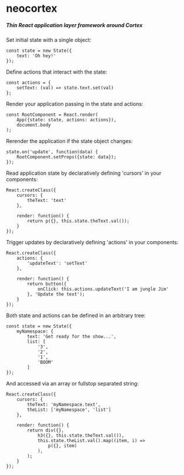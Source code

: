 
# neocortex


##### Thin React application layer framework around Cortex


Set initial state with a single object:
```
const state = new State({
	text: 'Oh hey!'
});
```

Define actions that interact with the state:
```
const actions = {
	setText: (val) => state.text.set(val)
};
```

Render your application passing in the state and actions:
```
const RootComponent = React.render(
	App({state: state, actions: actions}),
	document.body
);
```

Rerender the application if the state object changes:
```
state.on('update', function(data) {
	RootComponent.setProps({state: data});
});
```

Read application state by declaratively defining 'cursors' in your components:
```
React.createClass({
	cursors: {
		theText: 'text'
	},

	render: function() {
		return p({}, this.state.theText.val());
	}
});
```

Trigger updates by declaratively defining 'actions' in your components:
```
React.createClass({
	actions: {
		'updateText': 'setText'
	},

	render: function() {
		return button({
			onClick: this.actions.updateText('I am jungle Jim'
		}, 'Update the text');
	}
});
```

Both state and actions can be defined in an arbitrary tree:
```
const state = new State({
	myNamespace: {
		text: 'Get ready for the show...',
		list: [
			'3',
			'2',
			'1',
			'BOOM'
		]
});
```

And accessed via an array or fullstop separated string:
```
React.createClass({
	cursors: {
		theText: 'myNamespace.text',
		theList: ['myNamespace', 'list']
	},

	render: function() {
		return div({},
			h3({}, this.state.theText.val()),
			this.state.theList.val().map((item, i) =>
				p({}, item)
			),
		);
	}
});
```
